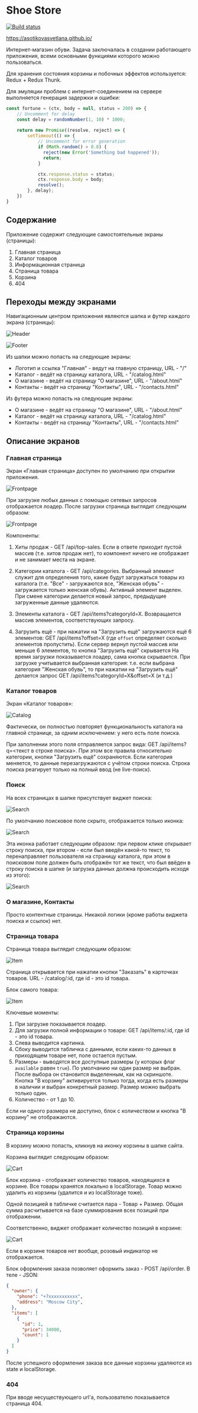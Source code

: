 ﻿# Shoe Store
[![Build status](https://ci.appveyor.com/api/projects/status/gu7hwme2l5w8q440?svg=true)](https://ci.appveyor.com/project/AsotikovaSvetlana/shoe-store)

https://asotikovasvetlana.github.io/

Интернет-магазин обуви. Задача заключалась в создании работающего приложения, всеми основными функциями которого можно пользоваться.

Для хранения состояния корзины и побочных эффектов используется: Redux + Redux Thunk.

Для эмуляции проблем с интернет-соединением на сервере выполняется генерация задержки и ошибки:
```js
const fortune = (ctx, body = null, status = 200) => {
    // Uncomment for delay
    const delay = randomNumber(1, 10) * 1000;
    
    return new Promise((resolve, reject) => {
        setTimeout(() => {
            // Uncomment for error generation
            if (Math.random() > 0.8) {
              reject(new Error('Something bad happened'));
              return;
            }

            ctx.response.status = status;
            ctx.response.body = body;
            resolve();
        }, delay);
    })
}
```

## Содержание

Приложение содержит следующие самостоятельные экраны (страницы):

1. Главная страница
1. Каталог товаров
1. Информационная страница
1. Страница товара
1. Корзина
1. 404

## Переходы между экранами

Навигационным центром приложения являются шапка и футер каждого экрана (страницы):

![Header](./assets/header-menu.png)

![Footer](./assets/footer-menu.png)

Из шапки можно попасть на следующие экраны:
* Логотип и ссылка "Главная" - ведут на главную страницу, URL - "/"
* Каталог - ведёт на страницу каталога, URL - "/catalog.html"
* О магазине - ведёт на страницу "О магазине", URL - "/about.html"
* Контакты - ведёт на страницу "Контакты", URL - "/contacts.html"

Из футера можно попасть на следующие экраны:
* О магазине - ведёт на страницу "О магазине", URL - "/about.html"
* Каталог - ведёт на страницу каталога, URL - "/catalog.html"
* Контакты - ведёт на страницу "Контакты", URL - "/contacts.html"

## Описание экранов

### Главная страница

Экран «Главная страница» доступен по умолчанию при открытии приложения.

![Frontpage](./assets/index-loading.png)

При загрузке любых данных с помощью сетевых запросов отображается лоадер.
После загрузки страница выглядит следующим образом:

![Frontpage](./assets/index-loaded.png)

Компоненты:

1. Хиты продаж - GET /api/top-sales. Если в ответе приходит пустой массив (т.е. хитов продаж нет), то компонент ничего не отображает и не занимает места на экране.

1. Категории каталога - GET /api/categories. Выбранный элемент служит для определения того, какие будут загружаться товары из каталога (т.е. "Все" - загружаются все, "Женская обувь" - загружается только женская обувь). Активный элемент выделен. При смене категории делается новый запрос, предыдущие загруженные данные удаляются.

1. Элементы каталога - GET /api/items?categoryId=X. Возвращается массив элементов, соответствующих запросу.

1. Загрузить ещё - при нажатии на "Загрузить ещё" загружаются ещё 6 элементов: GET /api/items?offset=X (где `offset` определяет сколько элементов пропустить). Если сервер вернул пустой массив или меньше 6 элементов, то кнопка "Загрузить ещё" скрывается На время загрузки показывается лоадер, сама кнопка скрывается. При загрузке учитывается выбранная категория: т.е. если выбрана категория "Женская обувь", то при нажатии на "Загрузить ещё" делается запрос GET /api/items?categoryId=X&offset=X (и т.д.)

### Каталог товаров

Экран «Каталог товаров»:

![Catalog](./assets/catalog.png)

Фактически, он полностью повторяет функциональность каталога на главной странице, за одним исключением: у него есть поле поиска.

При заполнении этого поля отправляется запрос вида: GET /api/items?q=<текст в строке поиска>. При этом все правила относительно категории, кнопки "Загрузить ещё" сохраняются. Если категория меняется, то данные перезагружаются с учётом строки поиска. Строка поиска реагирует только на полный ввод (не live-поиск).

### Поиск

На всех страницах в шапке присутствует виджет поиска:

![Search](./assets/search-comments.png)

По умолчанию поисковое поле скрыто, отображается только иконка:

![Search](./assets/search-closed.png)

Эта иконка работает следующим образом: при первом клике открывает строку поиска, при втором - если был введён какой-то текст, то перенаправляет пользователя на страницу каталога, при этом в поисковом поле должен быть отображён тот же текст, что был ввёден в строку поиска в шапке (и загрузка данных должна происходить исходя из этого):

![Search](./assets/search-catalog-comments.png)

### О магазине, Контакты

Просто контентные страницы. Никакой логики (кроме работы виджета поиска и ссылок) нет.

### Страница товара

Страница товара выглядит следующим образом:

![Item](./assets/catalog-item.png)

Страница открывается при нажатии кнопки "Заказать" в карточках товаров. URL - /catalog/:id, где id - это id товара.

Блок самого товара:

![Item](./assets/catalog-item-comments.png)

Ключевые моменты:
1. При загрузке показывается лоадер.
1. Для загрузки полной информации о товаре: GET /api/items/:id, где id - это id товара.
1. Слева выводится картинка.
1. Сбоку выводится табличка с данными, если каких-то данных в приходящем товаре нет, поле остается пустым.
1. Размеры - выводятся все доступные размеры (у которых флаг `available` равен `true`). По умолчанию ни один размер не выбран. После выбора он становится выделенным, как на скриншоте. Кнопка "В корзину" активируется только тогда, когда есть размеры в наличии и выбран конкретный размер. Размер можно выбрать только один.
1. Количество - от 1 до 10.

Если ни одного размера не доступно, блок с количеством и кнопка "В корзину" не отображаются.

### Страница корзины

В корзину можно попасть, кликнув на иконку корзины в шапке сайта.

Корзина выглядит следующим образом:

![Cart](./assets/cart-comments.png)

Блок корзина - отображает количество товаров, находящихся в корзине. Все товары хранятся локально в localStorage. Товар можно удалить из корзины (удалится и из localStorage тоже).

Одной позицией в табличке считается пара - Товар + Размер. Общая сумма расчитывается на базе суммирования всех позиций при отображении.

Соответственно, виджет отображает количество позиций в корзине:

![Cart](./assets/cart-widget.png)

Если в корзине товаров нет вообще, розовый индикатор не отображается.

Блок оформления заказа позволяет оформить заказ - POST /api/order. В теле - JSON:
```json
{
  "owner": {
    "phone": "+7xxxxxxxxxxx",
    "address": "Moscow City",
  },
  "items": [
    {
      "id": 1,
      "price": 34000,
      "count": 1
    }
  ]
}
```

После успешного оформления заказа все данные корзины удаляются из state и localStorage.

### 404

При вводе несуществующего url'а, пользователю показывается страница 404.